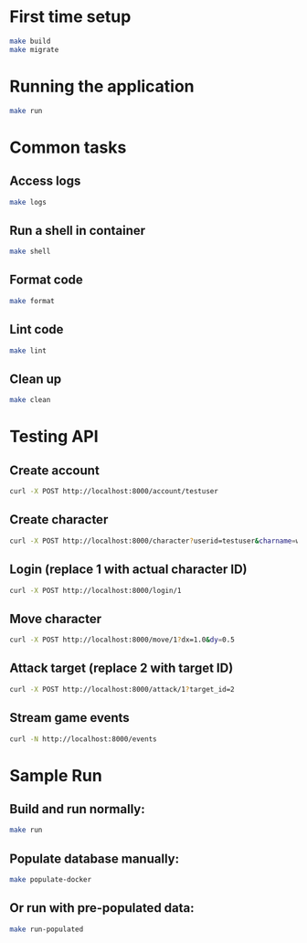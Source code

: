 # First time setup

```bash
make build
make migrate
```

# Running the application

```bash
make run
```

# Common tasks
## Access logs

```bash
make logs
```

## Run a shell in container

```bash
make shell
```

## Format code

```bash
make format
```

## Lint code

```bash
make lint
```

## Clean up

```bash
make clean
```

# Testing API
## Create account

```bash
curl -X POST http://localhost:8000/account/testuser
```

## Create character

```bash
curl -X POST http://localhost:8000/character?userid=testuser&charname=warrior
```

## Login (replace 1 with actual character ID)

```bash
curl -X POST http://localhost:8000/login/1
```

## Move character

```bash
curl -X POST http://localhost:8000/move/1?dx=1.0&dy=0.5
```

## Attack target (replace 2 with target ID)

```bash
curl -X POST http://localhost:8000/attack/1?target_id=2
```

## Stream game events

```bash
curl -N http://localhost:8000/events
```

# Sample Run
## Build and run normally:

```bash
make run
```

## Populate database manually:

```bash
make populate-docker
```

## Or run with pre-populated data:

```bash
make run-populated
```

